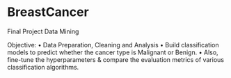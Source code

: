# BreastCancer
Final Project Data Mining



Objective:
• Data Preparation, Cleaning and Analysis
• Build classification models to predict whether the cancer type is Malignant or Benign.
• Also, fine-tune the hyperparameters & compare the evaluation metrics of various classification algorithms.
